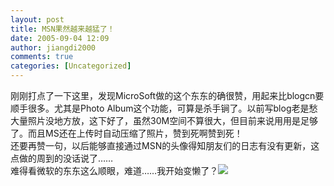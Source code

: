```yaml
---
layout: post
title: MSN果然越来越猛了！
date: 2005-09-04 12:09
author: jiangdi2000
comments: true
categories: [Uncategorized]
---
```

<div id="msgcns!C840C88DA912213B!160" class="bvMsg"><div>刚刚打点了一下这里，发现MicroSoft做的这个东东的确很赞，用起来比blogcn要顺手很多。尤其是Photo Album这个功能，可算是杀手锏了。以前写blog老是愁大量照片没地方放，这下好了，虽然30M空间不算很大，但目前来说用用是足够了。而且MS还在上传时自动压缩了照片，赞到死啊赞到死！</div>
<div>还要再赞一句，以后能够直接通过MSN的头像得知朋友们的日志有没有更新，这点做的周到的没话说了……</div>
<div>难得看微软的东东这么顺眼，难道……我开始变懒了？<img src="/rte/emoticons/smile_omg.gif" /> </div></div>
